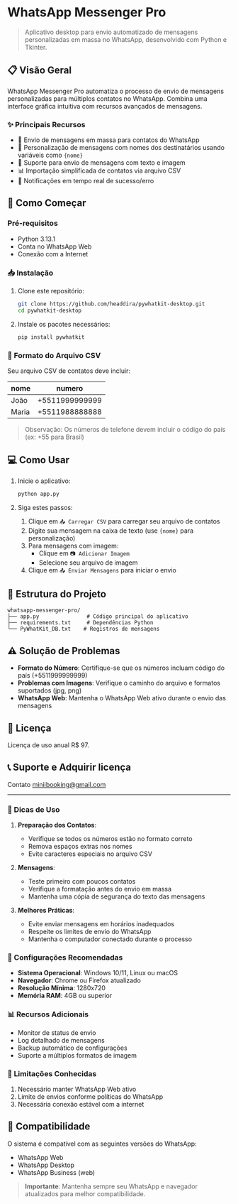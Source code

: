 # WhatsApp Messenger Pro 

> Aplicativo desktop para envio automatizado de mensagens personalizadas em massa no WhatsApp, desenvolvido com Python e Tkinter.

## 📋 Visão Geral

WhatsApp Messenger Pro automatiza o processo de envio de mensagens personalizadas para múltiplos contatos no WhatsApp. Combina uma interface gráfica intuitiva com recursos avançados de mensagens.

### ✨ Principais Recursos

- 📱 Envio de mensagens em massa para contatos do WhatsApp
- 🎯 Personalização de mensagens com nomes dos destinatários usando variáveis como `{nome}`
- 📸 Suporte para envio de mensagens com texto e imagem
- 📊 Importação simplificada de contatos via arquivo CSV
- 🔔 Notificações em tempo real de sucesso/erro

## 🚀 Como Começar

### Pré-requisitos

- Python 3.13.1
- Conta no WhatsApp Web
- Conexão com a Internet

### 📥 Instalação

1. Clone este repositório:
   ```bash
   git clone https://github.com/headdira/pywhatkit-desktop.git
   cd pywhatkit-desktop
   ```

2. Instale os pacotes necessários:
   ```bash
   pip install pywhatkit
   ```

### 📝 Formato do Arquivo CSV

Seu arquivo CSV de contatos deve incluir:

| nome | numero |
|------|--------|
| João | +5511999999999 |
| Maria | +5511988888888 |

> Observação: Os números de telefone devem incluir o código do país (ex: +55 para Brasil)

## 💻 Como Usar

1. Inicie o aplicativo:
   ```bash
   python app.py
   ```

2. Siga estes passos:
   1. Clique em `📤 Carregar CSV` para carregar seu arquivo de contatos
   2. Digite sua mensagem na caixa de texto (use `{nome}` para personalização)
   3. Para mensagens com imagem:
      - Clique em `📷 Adicionar Imagem`
      - Selecione seu arquivo de imagem
   4. Clique em `📤 Enviar Mensagens` para iniciar o envio

## 📁 Estrutura do Projeto

```
whatsapp-messenger-pro/
├── app.py               # Código principal do aplicativo
├── requirements.txt     # Dependências Python
└── PyWhatKit_DB.txt    # Registros de mensagens
```

## ⚠️ Solução de Problemas

- **Formato do Número**: Certifique-se que os números incluam código do país (+5511999999999)
- **Problemas com Imagens**: Verifique o caminho do arquivo e formatos suportados (jpg, png)
- **WhatsApp Web**: Mantenha o WhatsApp Web ativo durante o envio das mensagens

## 📄 Licença

Licença de uso anual R$ 97.

## 📞 Suporte e Adquirir licença

Contato miniibooking@gmail.com

---

### 📌 Dicas de Uso

1. **Preparação dos Contatos**:
   - Verifique se todos os números estão no formato correto
   - Remova espaços extras nos nomes
   - Evite caracteres especiais no arquivo CSV

2. **Mensagens**:
   - Teste primeiro com poucos contatos
   - Verifique a formatação antes do envio em massa
   - Mantenha uma cópia de segurança do texto das mensagens

3. **Melhores Práticas**:
   - Evite enviar mensagens em horários inadequados
   - Respeite os limites de envio do WhatsApp
   - Mantenha o computador conectado durante o processo

### 🔧 Configurações Recomendadas

- **Sistema Operacional**: Windows 10/11, Linux ou macOS
- **Navegador**: Chrome ou Firefox atualizado
- **Resolução Mínima**: 1280x720
- **Memória RAM**: 4GB ou superior

### 📊 Recursos Adicionais

- Monitor de status de envio
- Log detalhado de mensagens
- Backup automático de configurações
- Suporte a múltiplos formatos de imagem

### 🚫 Limitações Conhecidas

1. Necessário manter WhatsApp Web ativo
2. Limite de envios conforme políticas do WhatsApp
3. Necessária conexão estável com a internet

## 📱 Compatibilidade

O sistema é compatível com as seguintes versões do WhatsApp:
- WhatsApp Web
- WhatsApp Desktop
- WhatsApp Business (web)

> **Importante**: Mantenha sempre seu WhatsApp e navegador atualizados para melhor compatibilidade.

